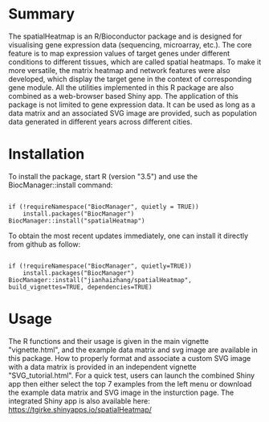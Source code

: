 # Summary

The spatialHeatmap is an R/Bioconductor package and is designed for visualising gene expression data (sequencing, microarray, etc.). The core feature is to map expression values of target genes under different conditions to different tissues, which are called spatial heatmaps. To make it more versatile, the matrix heatmap and network features were also developed, which display the target gene in the context of corresponding gene module. All the utilities implemented in this R package are also combined as a web-browser based Shiny app. The application of this package is not limited to gene expression data. It can be used as long as a data matrix and an associated SVG image are provided, such as population data generated in different years across different cities.

# Installation 

To install the package, start R (version "3.5") and use the BiocManager::install command:

```{r, eval=FALSE, echo=TRUE, warnings=FALSE} 

if (!requireNamespace("BiocManager", quietly = TRUE))
    install.packages("BiocManager")
BiocManager::install("spatialHeatmap")

```
To obtain the most recent updates immediately, one can install it directly from github as follow:
                                                                                                                                                                 
```{r, eval=FALSE, echo=TRUE, warnings=FALSE}

if (!requireNamespace("BiocManager", quietly=TRUE))
    install.packages("BiocManager")
BiocManager::install("jianhaizhang/spatialHeatmap", build_vignettes=TRUE, dependencies=TRUE)

```
# Usage

The R functions and their usage is given in the main vignette "vignette.html", and the example data matrix and svg image are available in this package. How to properly format and associate a custom SVG image with a data matrix is provided in an independent vignette "SVG_tutorial.html". For a quick test, users can launch the combined Shiny app then either select the top 7 examples from the left menu or download the example data matrix and SVG image in the insturction page. The integrated Shiny app is also available here: https://tgirke.shinyapps.io/spatialHeatmap/


